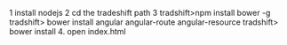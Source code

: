 1 install nodejs
2 cd the tradeshift path
3
 tradshift>npm install bower -g
  tradshift>  bower install angular angular-route angular-resource
   tradshift>  bower install
4. open index.html